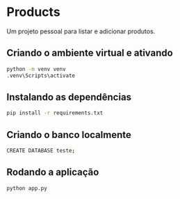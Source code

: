 # Products
Um projeto pessoal para listar e adicionar produtos.

## Criando o ambiente virtual e ativando 
```bash
python -m venv venv 
.venv\Scripts\activate
```
## Instalando as dependências
```bash
pip install -r requirements.txt
```
##  Criando o banco localmente
```bash
CREATE DATABASE teste;
```
##  Rodando a aplicação
```bash
python app.py
```
